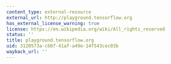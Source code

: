 ```yaml
---
content_type: external-resource
external_url: http://playground.tensorflow.org
has_external_license_warning: true
license: https://en.wikipedia.org/wiki/All_rights_reserved
status: ''
title: playground.tensorflow.org
uid: 3120573a-c607-41af-a49e-14f543cec03b
wayback_url: ''
---
```

